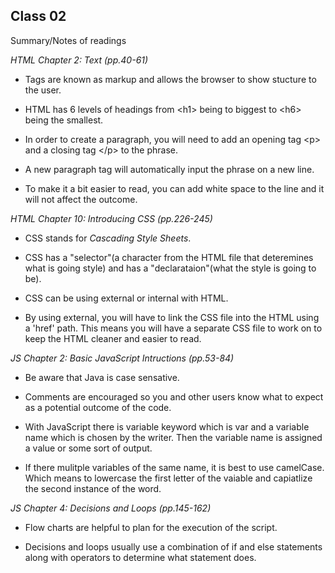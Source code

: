 
## Class 02

Summary/Notes of readings 

*HTML Chapter 2: Text (pp.40-61)*

- Tags are known as markup and allows the browser to show stucture to the user.

- HTML has 6 levels of headings from <h1\> being to biggest to <h6\> being the smallest. 

- In order to create a paragraph, you will need to add an opening tag <p\> and a closing tag </p\> to the phrase.

- A new paragraph tag will automatically input the phrase on a new line.

- To make it a bit easier to read, you can add white space to the line and it will not affect the outcome. 

*HTML Chapter 10: Introducing CSS (pp.226-245)*

- CSS stands for *Cascading Style Sheets*.

- CSS has a "selector"(a character from the HTML file that deteremines what is going style) and has a "declarataion"(what the style is going to be).

- CSS can be using external or internal with HTML.

- By using external, you will have to link the CSS file into the HTML using a 'href' path. This means you will have a separate CSS file to work on to keep the HTML cleaner and easier to read.

*JS Chapter 2: Basic JavaScript Intructions (pp.53-84)*

- Be aware that Java is case sensative.

- Comments are encouraged so you and other users know what to expect as a potential outcome of the code.

- With JavaScript there is variable keyword which is var and a variable name which is chosen by the writer. Then the variable name is assigned a value or some sort of output. 

- If there mulitple variables of the same name, it is best to use camelCase. Which means to lowercase the first letter of the vaiable and capiatlize the second instance of the word.

*JS Chapter 4: Decisions and Loops (pp.145-162)*

- Flow charts are helpful to plan for the execution of the script.

- Decisions and loops usually use a combination of if and else statements along with operators to determine what statement does. 